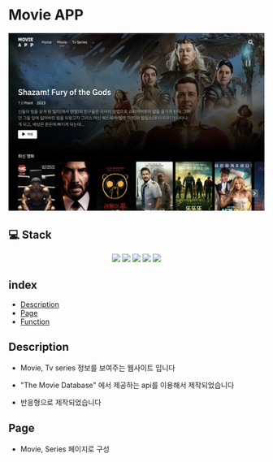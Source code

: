 # Movie APP

<p align="center">
  <img src="./public/imgs/readme/main.png">
</p>

## 💻 Stack

<div align="center">
<img src="https://img.shields.io/badge/next.js-000000?style=for-the-badge&logo=next.js&logoColor=white">
<img src="https://img.shields.io/badge/typescript-3178C6?style=for-the-badge&logo=typescript&logoColor=white">
<img src="https://img.shields.io/badge/react query-FF4154?style=for-the-badge&logo=react query&logoColor=white">
<img src="https://img.shields.io/badge/styled components-DB7093?style=for-the-badge&logo=styled components&logoColor=white">
<img src="https://img.shields.io/badge/recoil-3578E5?style=for-the-badge&logo=recoil&logoColor=white">
</div>

## index

- [Description](#description)
- [Page](#page)
- [Function](#Function)

## Description

- Movie, Tv series 정보를 보여주는 웹사이트 입니다

- "The Movie Database" 에서 제공하는 api를 이용해서 제작되었습니다

- 반응형으로 제작되었습니다

## Page

- Movie, Series 페이지로 구성
